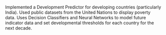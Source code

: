Implemented a Development Predictor for developing countries (particularly India). 
Used public datasets from the United Nations to display poverty data. 
Uses Decision Classifiers and Neural Networks to model future indicator data and set developmental thresholds for each country for the next decade.
